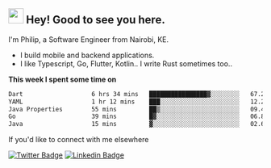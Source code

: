<h2><img src="https://slackmojis.com/emojis/3643-cool-doge/download" width="30"/> Hey! Good to see you here.</h2>

<p>I'm Philip, a Software Engineer from Nairobi, KE. 

- I build mobile and backend applications.
- I like Typescript, Go, Flutter, Kotlin.. I write Rust sometimes too..</p>

**This week I spent some time on**
<!--START_SECTION:waka-->

```txt
Dart                   6 hrs 34 mins   ████████████████▓░░░░░░░░   67.25 %
YAML                   1 hr 12 mins    ███░░░░░░░░░░░░░░░░░░░░░░   12.28 %
Java Properties        55 mins         ██▒░░░░░░░░░░░░░░░░░░░░░░   09.43 %
Go                     39 mins         █▓░░░░░░░░░░░░░░░░░░░░░░░   06.80 %
Java                   15 mins         ▓░░░░░░░░░░░░░░░░░░░░░░░░   02.68 %
```

<!--END_SECTION:waka-->

If you'd like to connect with me elsewhere

[![Twitter Badge](https://img.shields.io/badge/-Twitter-1ca0f1?style=flat-square&labelColor=1ca0f1&logo=twitter&logoColor=white&link=https://twitter.com/_diogorodrigues)](https://twitter.com/kimathiphil)  [![Linkedin Badge](https://img.shields.io/badge/-LinkedIn-blue?style=flat-square&logo=Linkedin&logoColor=white&link=https://www.linkedin.com/in/philip-kimathi-2604a9114/)](https://www.linkedin.com/in/philip-kimathi-2604a9114/)
